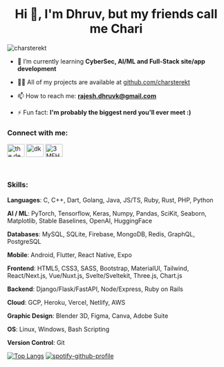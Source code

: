 <h1 align="center">Hi 👋, I'm Dhruv, but my friends call me Chari</h1>
<img src="https://gpvc.arturio.dev/charsterekt" alt="charsterekt" />

- 🌱 I’m currently learning **CyberSec, AI/ML and Full-Stack site/app development**

- 👨‍💻 All of my projects are available at [github.com/charsterekt](github.com/charsterekt)

- 📫 How to reach me: **rajesh.dhruvk@gmail.com**

- ⚡ Fun fact: **I'm probably the biggest nerd you'll ever meet :)**

<h3 align="left">Connect with me:</h3>
<p align="left">
<a href="https://instagram.com/the.dee.kay" target="blank"><img align="center" src="https://raw.githubusercontent.com/rahuldkjain/github-profile-readme-generator/master/src/images/icons/Social/instagram.svg" alt="the.dee.kay" height="30" width="40" /></a>
<a href="https://www.youtube.com/c/charsterekt" target="blank"><img align="center" src="https://raw.githubusercontent.com/rahuldkjain/github-profile-readme-generator/master/src/images/icons/Social/youtube.svg" alt="dk" height="30" width="40" /></a>
<a href="https://discord.gg/3MFHXeKK3Y" target="blank"><img align="center" src="https://raw.githubusercontent.com/rahuldkjain/github-profile-readme-generator/master/src/images/icons/Social/discord.svg" alt="3MFHXeKK3Y" height="30" width="40" /></a>
</p>
<br>

<div>
  <h3>Skills:</h3>
  <p><strong>Languages</strong>: C, C++, Dart, Golang, Java, JS/TS, Ruby, Rust, PHP, Python</p>
<p><strong>AI / ML</strong>: PyTorch, Tensorflow, Keras, Numpy, Pandas, SciKit, Seaborn, Matplotlib, Stable Baselines, OpenAI, HuggingFace</p>
<p><strong>Databases</strong>: MySQL, SQLite, Firebase, MongoDB, Redis, GraphQL, PostgreSQL</p>
<p><strong>Mobile</strong>: Android, Flutter, React Native, Expo</p>
<p><strong>Frontend</strong>: HTML5, CSS3, SASS, Bootstrap, MaterialUI, Tailwind, React/Next.js, Vue/Nuxt.js, Svelte/Sveltekit, Three.js, Chart.js</p>
<p><strong>Backend</strong>: Django/Flask/FastAPI, Node/Express, Ruby on Rails</p>
<p><strong>Cloud</strong>: GCP, Heroku, Vercel, Netlify, AWS</p>
<p><strong>Graphic Design</strong>: Blender 3D, Figma, Canva, Adobe Suite</p>
<p><strong>OS</strong>: Linux, Windows, Bash Scripting</p>
<p><strong>Version Control</strong>: Git</p>
</div>

[![Top Langs](https://github-readme-stats.vercel.app/api/top-langs/?username=charsterekt&hide=html,css,ejs&langs_count=5)](https://github.com/anuraghazra/github-readme-stats)
[![spotify-github-profile](https://spotify-github-profile.vercel.app/api/view?uid=fyoxg2b2uauodiaws95qkkl9c&cover_image=true&theme=default&bar_color=5872f3)](https://github.com/kittinan/spotify-github-profile)
